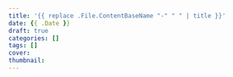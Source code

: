 ```yaml
---
title: '{{ replace .File.ContentBaseName "-" " " | title }}'
date: {{ .Date }}
draft: true
categories: []
tags: [] 
cover: 
thumbnail:
---
```

